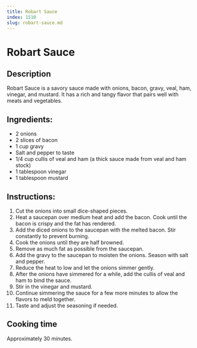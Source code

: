 ```yaml
---
title: Robart Sauce
index: 1510
slug: robart-sauce.md
---
```


# Robart Sauce

## Description
Robart Sauce is a savory sauce made with onions, bacon, gravy, veal, ham, vinegar, and mustard. It has a rich and tangy flavor that pairs well with meats and vegetables.

## Ingredients:
- 2 onions
- 2 slices of bacon
- 1 cup gravy
- Salt and pepper to taste
- 1/4 cup cullis of veal and ham (a thick sauce made from veal and ham stock)
- 1 tablespoon vinegar
- 1 tablespoon mustard

## Instructions:
1. Cut the onions into small dice-shaped pieces.
2. Heat a saucepan over medium heat and add the bacon. Cook until the bacon is crispy and the fat has rendered.
3. Add the diced onions to the saucepan with the melted bacon. Stir constantly to prevent burning.
4. Cook the onions until they are half browned.
5. Remove as much fat as possible from the saucepan.
6. Add the gravy to the saucepan to moisten the onions. Season with salt and pepper.
7. Reduce the heat to low and let the onions simmer gently.
8. After the onions have simmered for a while, add the cullis of veal and ham to bind the sauce.
9. Stir in the vinegar and mustard.
10. Continue simmering the sauce for a few more minutes to allow the flavors to meld together.
11. Taste and adjust the seasoning if needed.

## Cooking time
Approximately 30 minutes.